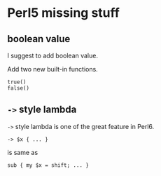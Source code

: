 Perl5 missing stuff
===================

## boolean value

I suggest to add boolean value.

Add two new built-in functions.

    true()
    false()

## `->` style lambda

`->` style lambda is one of the great feature in Perl6.

    -> $x { ... }

is same as

    sub { my $x = shift; ... }

